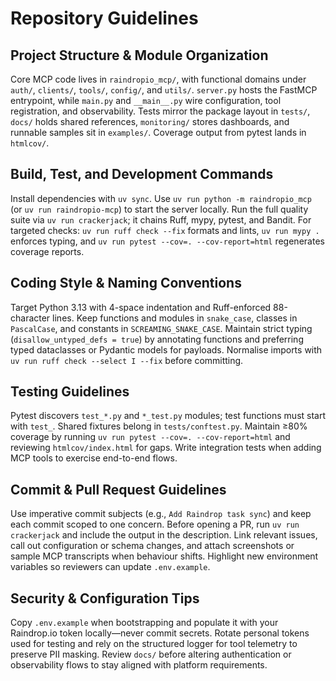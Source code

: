 # Repository Guidelines

## Project Structure & Module Organization

Core MCP code lives in `raindropio_mcp/`, with functional domains under `auth/`, `clients/`, `tools/`, `config/`, and `utils/`. `server.py` hosts the FastMCP entrypoint, while `main.py` and `__main__.py` wire configuration, tool registration, and observability. Tests mirror the package layout in `tests/`, `docs/` holds shared references, `monitoring/` stores dashboards, and runnable samples sit in `examples/`. Coverage output from pytest lands in `htmlcov/`.

## Build, Test, and Development Commands

Install dependencies with `uv sync`. Use `uv run python -m raindropio_mcp` (or `uv run raindropio-mcp`) to start the server locally. Run the full quality suite via `uv run crackerjack`; it chains Ruff, mypy, pytest, and Bandit. For targeted checks: `uv run ruff check --fix` formats and lints, `uv run mypy .` enforces typing, and `uv run pytest --cov=. --cov-report=html` regenerates coverage reports.

## Coding Style & Naming Conventions

Target Python 3.13 with 4-space indentation and Ruff-enforced 88-character lines. Keep functions and modules in `snake_case`, classes in `PascalCase`, and constants in `SCREAMING_SNAKE_CASE`. Maintain strict typing (`disallow_untyped_defs = true`) by annotating functions and preferring typed dataclasses or Pydantic models for payloads. Normalise imports with `uv run ruff check --select I --fix` before committing.

## Testing Guidelines

Pytest discovers `test_*.py` and `*_test.py` modules; test functions must start with `test_`. Shared fixtures belong in `tests/conftest.py`. Maintain ≥80% coverage by running `uv run pytest --cov=. --cov-report=html` and reviewing `htmlcov/index.html` for gaps. Write integration tests when adding MCP tools to exercise end-to-end flows.

## Commit & Pull Request Guidelines

Use imperative commit subjects (e.g., `Add Raindrop task sync`) and keep each commit scoped to one concern. Before opening a PR, run `uv run crackerjack` and include the output in the description. Link relevant issues, call out configuration or schema changes, and attach screenshots or sample MCP transcripts when behaviour shifts. Highlight new environment variables so reviewers can update `.env.example`.

## Security & Configuration Tips

Copy `.env.example` when bootstrapping and populate it with your Raindrop.io token locally—never commit secrets. Rotate personal tokens used for testing and rely on the structured logger for tool telemetry to preserve PII masking. Review `docs/` before altering authentication or observability flows to stay aligned with platform requirements.
